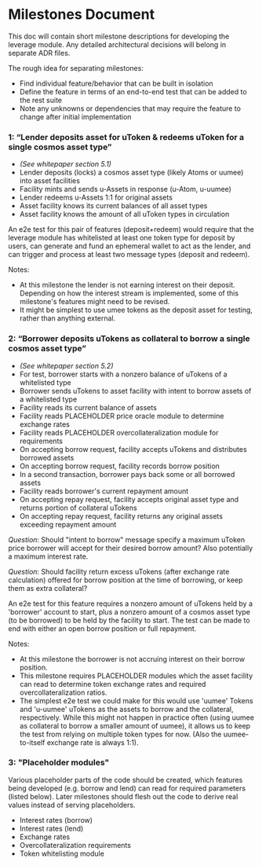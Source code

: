 # Milestones Document

This doc will contain short milestone descriptions for developing the leverage module. Any detailed architectural decisions will belong in separate ADR files.

The rough idea for separating milestones:
- Find individual feature/behavior that can be built in isolation
- Define the feature in terms of an end-to-end test that can be added to the rest suite
- Note any unknowns or dependencies that may require the feature to change after initial implementation

### 1: “Lender deposits asset for uToken & redeems uToken for a single cosmos asset type”
- _(See whitepaper section 5.1)_
- Lender deposits (locks) a cosmos asset type (likely Atoms or uumee) into asset facilities
- Facility mints and sends u-Assets in response (u-Atom, u-uumee)
- Lender redeems u-Assets 1:1 for original assets
- Asset facility knows its current balances of all asset types
- Asset facility knows the amount of all uToken types in circulation

An e2e test for this pair of features (deposit+redeem) would require that the leverage module has whitelisted at least one token type for deposit by users, can generate and fund an ephemeral wallet to act as the lender, and can trigger and process at least two message types (deposit and redeem).

Notes:
- At this milestone the lender is not earning interest on their deposit. Depending on how the interest stream is implemented, some of this milestone's features might need to be revised.
- It might be simplest to use umee tokens as the deposit asset for testing, rather than anything external.

### 2: “Borrower deposits uTokens as collateral to borrow a single cosmos asset type”
- _(See whitepaper section 5.2)_
- For test, borrower starts with a nonzero balance of uTokens of a whitelisted type
- Borrower sends uTokens to asset facility with intent to borrow assets of a whitelisted type
- Facility reads its current balance of assets
- Facility reads PLACEHOLDER price oracle module to determine exchange rates
- Facility reads PLACEHOLDER overcollateralization module for requirements
- On accepting borrow request, facility accepts uTokens and distributes borrowed assets
- On accepting borrow request, facility records borrow position
- In a second transaction, borrower pays back some or all borrowed assets
- Facility reads borrower's current repayment amount
- On accepting repay request, facility accepts original asset type and returns portion of collateral uTokens
- On accepting repay request, facility returns any original assets exceeding repayment amount

*Question*: Should "intent to borrow" message specify a maximum uToken price borrower will accept for their desired borrow amount? Also potentially a maximum interest rate.

*Question*: Should facility return excess uTokens (after exchange rate calculation) offered for borrow position at the time of borrowing, or keep them as extra collateral?

An e2e test for this feature requires a nonzero amount of uTokens held by a 'borrower' account to start, plus a nonzero amount of a cosmos asset type (to be borrowed) to be held by the facility to start. The test can be made to end with either an open borrow position or full repayment.

Notes:
- At this milestone the borrower is not accruing interest on their borrow position.
- This milestone requires PLACEHOLDER modules which the asset facility can read to determine token exchange rates and required overcollateralization ratios.
- The simplest e2e test we could make for this would use 'uumee' Tokens and 'u-uumee' uTokens as the assets to borrow and the collateral, respectively. While this might not happen in practice often (using uumee as collateral to borrow a smaller amount of uumee), it allows us to keep the test from relying on multiple token types for now. (Also the uumee-to-itself exchange rate is always 1:1).

### 3: "Placeholder modules"

Various placeholder parts of the code should be created, which features being developed (e.g. borrow and lend) can read for required parameters (listed below). Later milestones should flesh out the code to derive real values instead of serving placeholders.

- Interest rates (borrow)
- Interest rates (lend)
- Exchange rates
- Overcollateralization requirements
- Token whitelisting module
